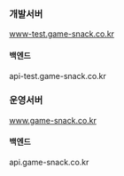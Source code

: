 ### 개발서버
www-test.game-snack.co.kr
#### 백엔드
api-test.game-snack.co.kr

### 운영서버
www.game-snack.co.kr
#### 백엔드
api.game-snack.co.kr
